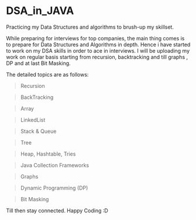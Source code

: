 # DSA_in_JAVA
Practicing my Data Structures and algorithms to brush-up my skillset.

While preparing for interviews for top companies, the main thing comes is to prepare for Data Structures and Algorithms in depth. Hence i have started to work on my DSA skills in order to ace in interviews. 
I will be uploading my work on regular basis starting from recursion, backtracking and till graphs , DP and at last Bit Masking.

The detailed topics are as follows:
> Recursion

> BackTracking

> Array

> LinkedList

> Stack & Queue

> Tree

> Heap, Hashtable, Tries

> Java Collection Frameworks

> Graphs

> Dynamic Programming (DP)

> Bit Masking

Till then stay connected.
Happy Coding :D
